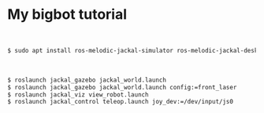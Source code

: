 
# My bigbot tutorial

<br/>

~~~bash
$ sudo apt install ros-melodic-jackal-simulator ros-melodic-jackal-desktop ros-melodic-jackal-navigation
~~~

<br/>

~~~bash
$ roslaunch jackal_gazebo jackal_world.launch
$ roslaunch jackal_gazebo jackal_world.launch config:=front_laser
$ roslaunch jackal_viz view_robot.launch
$ roslaunch jackal_control teleop.launch joy_dev:=/dev/input/js0
~~~
